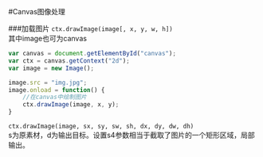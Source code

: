 #Canvas图像处理

###加载图片
`ctx.drawImage(image[, x, y, w, h])`  
其中image也可为canvas

```js
var canvas = document.getElementById("canvas");
var ctx = canvas.getContext("2d");
var image = new Image();

image.src = "img.jpg";
image.onload = function() {
    //在canvas中绘制图片
    ctx.drawImage(image, x, y);
}
```

`ctx.drawImage(image, sx, sy, sw, sh, dx, dy, dw, dh)`  
s为原素材，d为输出目标。设置s4参数相当于截取了图片的一个矩形区域，局部输出。  

###